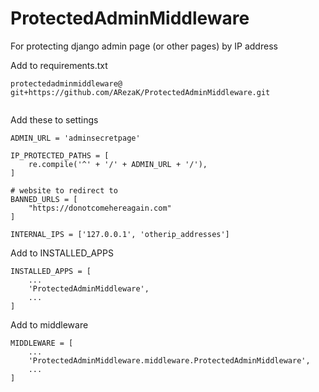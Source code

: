 # ProtectedAdminMiddleware
For protecting django admin page (or other pages) by IP address

Add to requirements.txt
```
protectedadminmiddleware@ git+https://github.com/ARezaK/ProtectedAdminMiddleware.git


```

Add these to settings

```
ADMIN_URL = 'adminsecretpage'
```

```
IP_PROTECTED_PATHS = [
    re.compile('^' + '/' + ADMIN_URL + '/'),
]
```

```
# website to redirect to 
BANNED_URLS = [
    "https://donotcomehereagain.com"
]
```

```
INTERNAL_IPS = ['127.0.0.1', 'otherip_addresses']
```


Add to INSTALLED_APPS
```
INSTALLED_APPS = [
    ...
    'ProtectedAdminMiddleware',
    ...
]
```

Add to middleware
```
MIDDLEWARE = [
    ...
    'ProtectedAdminMiddleware.middleware.ProtectedAdminMiddleware',
    ...
]
```
